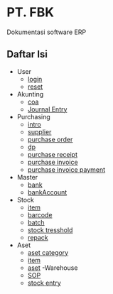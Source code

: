 # PT. FBK 

Dokumentasi software ERP 

## Daftar Isi 
- User
  - [login](./users/login.md)
  - [reset](./users//reset.md)
- Akunting
  - [coa](/accounting/coa.md)
  - [Journal Entry](/accounting/journalEntry.md)
- Purchasing
  - [intro](/purchasing/intro.md)
  - [supplier](/purchasing/supplier.md)
  - [purchase order](/purchasing/po.md)
  - [dp](/purchasing/dp.md)
  - [purchase receipt](/purchasing/do.md)
  - [purchase invoice](/purchasing/invoice.md)
  - [purchase invoice payment](/purchasing/payment.md)
- Master
  - [bank](/master/bank.md)
  - [bankAccount](/master/bankaccount.md)
- Stock
  - [item](/stock/item.md)
  - [barcode](/stock/barcode.md)
  - [batch](/stock/batch.md)
  - [stock tresshold](/stock/tresshold.md)
  - [repack](/stock/repack.md)
- Aset
  - [aset category](/aset/asetCategory.md)
  - [item](/aset/item.md)
  - [aset](/aset/aset.md)
-Warehouse
  - [SOP](/warehouse/sop.md)
  - [stock entry](/warehouse/entry.md)
